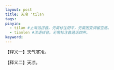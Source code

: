 ```yaml
---
layout: post
title: 天冷 'tilan 
tags:
pinyin: 
  - tilan #上海话拼音。无需标注阴平，无需因变调留空格。 
  - tianlen #汉语拼音。无需标注普通话四声。
keyword: 
---
```


【释义一】天气寒冷。                                
                          
【释义二】天凉。            
                          